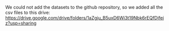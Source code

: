 We could not add the datasets to the github repository, so we added all the csv files to this drive: https://drive.google.com/drive/folders/1aZgju_B5uxD6Wi3t19Nbk6rEQfDjfeiz?usp=sharing
